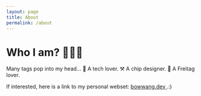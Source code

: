 ```yaml
---
layout: page
title: About
permalink: /about
---
```


# Who I am? 👨🏻‍💻

Many tags pop into my head...
🤖 A tech lover. 
⚒️ A chip designer.
🎒 A Freitag lover.


If interested, here is a link to my personal webset: <a href= “bowwang.dev”> bowwang.dev </a> .:)
